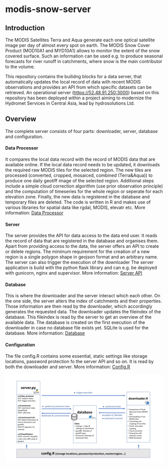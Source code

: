 ﻿
# modis-snow-server

## Introduction

The MODIS Satellites Terra and Aqua generate each one optical satellite image per day of almost every spot on earth. The MODIS Snow Cover Product (MOD10A1 and MYD10A1) allows to monitor the extent of the snow covered surface. Such an information can be used e.g. to produce seasonal forecasts for river runoff in catchments, where snow is the main contributor to the volume.

This repository contains the builidng blocks for a data server, that automatically updates the local record of data with recent MODIS observations and provides an API from which specific datasets can be retrieved.
An operational server (https://52.48.91.250:3000) based on this repository has been deployed within a project aiming to modernize the Hydromet Services in Central Asia, lead by hydrosolutions Ltd.

## Overview
The complete server consists of four parts: downloader, server, database and configuration. 
#### Data Processor
 It compares the local data record with the record of MODIS data that are available online. If the local data record needs to be updated, it downloads the required raw MODIS tiles for the selected region. The new tiles are processed (converted, cropped, mosaiced, combined (Terra&Aqua)) to produce one daily geotiff image of the selected region. Additional steps include a simple cloud correction algorithm (use prior observation principle) and the computation of timeseries for the whole region or seperate for each elevation zone. Finally, the new data is registered in the database and temporary files are deleted. 
 The code is written in R and makes use of various libraries for spatial data like rgdal, MODIS, elevatr etc.
More information: [Data Processor](doc/downloader/README.md)
 
#### Server
The server provides the API for data access to the data end user. It reads the record of data that are registered in the database and organises them. Apart from providing access to the data, the server offers an API to create or delete regions. The minimum requirement for the creation of a new region is a single polygon shape in geojson format and an arbitrary name. The server can also trigger the execution of the downloader
The server application is build with the python flask library and can e.g. be deployed with gunicorn, nginx and supervisor.
More information: [Server API](doc/server_api/Readme.md)

#### Database
This is where the downloader and the server interact which each other. On the one side, the server alters the index of catchments and their properties. Those information are then read by the downloader, which accordingly generates the requested data. The downloader updates the fileindex of the database. This fileindex is read by the server to get an overview of the available data. The database is created on the first execution of the downloader in case no database file exists yet. SQLite is used for the database.
More information: [Database](doc/database/Readme.md)
 
#### Configuration
The file config.R contains some essential, static settings like storage locations, password protection fo the server API and so on. It is read by both the downloader and server.
More information: [Config.R](doc/configuration/Readme.md)

![](doc/images/overview.png)
